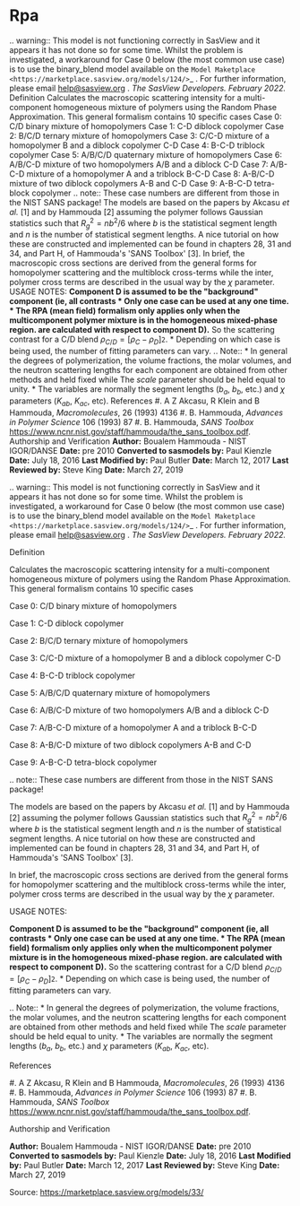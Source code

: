 # Rpa

.. warning:: This model is not functioning correctly in SasView and it              appears it has not done so for some time. Whilst the              problem is investigated, a workaround for Case 0 below              (the most common use case) is to use the binary_blend              model available on the `Model Maketplace               <https://marketplace.sasview.org/models/124/>`_ . For further              information, please email help@sasview.org . *The              SasView Developers. February 2022.* Definition Calculates the macroscopic scattering intensity for a multi-component homogeneous mixture of polymers using the Random Phase Approximation. This general formalism contains 10 specific cases Case 0: C/D binary mixture of homopolymers Case 1: C-D diblock copolymer Case 2: B/C/D ternary mixture of homopolymers Case 3: C/C-D mixture of a homopolymer B and a diblock copolymer C-D Case 4: B-C-D triblock copolymer Case 5: A/B/C/D quaternary mixture of homopolymers Case 6: A/B/C-D mixture of two homopolymers A/B and a diblock C-D Case 7: A/B-C-D mixture of a homopolymer A and a triblock B-C-D Case 8: A-B/C-D mixture of two diblock copolymers A-B and C-D Case 9: A-B-C-D tetra-block copolymer .. note::     These case numbers are different from those in the NIST SANS package! The models are based on the papers by Akcasu *et al.* [1] and by Hammouda [2] assuming the polymer follows Gaussian statistics such that $R_g^2 = n b^2/6$ where $b$ is the statistical segment length and $n$ is the number of statistical segment lengths. A nice tutorial on how these are constructed and implemented can be found in chapters 28, 31 and 34, and Part H, of Hammouda's 'SANS Toolbox' [3]. In brief, the macroscopic cross sections are derived from the general forms for homopolymer scattering and the multiblock cross-terms while the inter, polymer cross terms are described in the usual way by the $\chi$ parameter. USAGE NOTES: **Component D is assumed to be the "background" component (ie, all contrasts * Only one case can be used at any one time. * The RPA (mean field) formalism only applies only when the multicomponent   polymer mixture is in the homogeneous mixed-phase region.   are calculated with respect to component D).** So the scattering contrast   for a C/D blend $\rho_{C/D} = [\rho_C - \rho_D]$`2`. * Depending on which case is being used, the number of fitting parameters can   vary. .. Note::     * In general the degrees of polymerization, the volume       fractions, the molar volumes, and the neutron scattering lengths for each       component are obtained from other methods and held fixed while The *scale*       parameter should be held equal to unity.     * The variables are normally the segment lengths ($b_a$, $b_b$,       etc.) and $\chi$ parameters ($K_{ab}$, $K_{ac}$, etc). References #. A Z Akcasu, R Klein and B Hammouda, *Macromolecules*, 26 (1993) 4136 #. B. Hammouda, *Advances in Polymer Science* 106 (1993) 87 #. B. Hammouda, *SANS Toolbox*    https://www.ncnr.nist.gov/staff/hammouda/the_sans_toolbox.pdf. Authorship and Verification **Author:** Boualem Hammouda - NIST IGOR/DANSE **Date:** pre 2010 **Converted to sasmodels by:** Paul Kienzle **Date:** July 18, 2016 **Last Modified by:** Paul Butler **Date:** March 12, 2017 **Last Reviewed by:** Steve King **Date:** March 27, 2019

.. warning:: This model is not functioning correctly in SasView and it              appears it has not done so for some time. Whilst the              problem is investigated, a workaround for Case 0 below              (the most common use case) is to use the binary_blend              model available on the `Model Maketplace               <https://marketplace.sasview.org/models/124/>`_ . For further              information, please email help@sasview.org . *The              SasView Developers. February 2022.*

Definition

Calculates the macroscopic scattering intensity for a multi-component homogeneous mixture of polymers using the Random Phase Approximation. This general formalism contains 10 specific cases

Case 0: C/D binary mixture of homopolymers

Case 1: C-D diblock copolymer

Case 2: B/C/D ternary mixture of homopolymers

Case 3: C/C-D mixture of a homopolymer B and a diblock copolymer C-D

Case 4: B-C-D triblock copolymer

Case 5: A/B/C/D quaternary mixture of homopolymers

Case 6: A/B/C-D mixture of two homopolymers A/B and a diblock C-D

Case 7: A/B-C-D mixture of a homopolymer A and a triblock B-C-D

Case 8: A-B/C-D mixture of two diblock copolymers A-B and C-D

Case 9: A-B-C-D tetra-block copolymer

.. note::     These case numbers are different from those in the NIST SANS package!

The models are based on the papers by Akcasu *et al.* [1] and by Hammouda [2] assuming the polymer follows Gaussian statistics such that $R_g^2 = n b^2/6$ where $b$ is the statistical segment length and $n$ is the number of statistical segment lengths. A nice tutorial on how these are constructed and implemented can be found in chapters 28, 31 and 34, and Part H, of Hammouda's 'SANS Toolbox' [3].

In brief, the macroscopic cross sections are derived from the general forms for homopolymer scattering and the multiblock cross-terms while the inter, polymer cross terms are described in the usual way by the $\chi$ parameter.

USAGE NOTES:

**Component D is assumed to be the "background" component (ie, all contrasts * Only one case can be used at any one time. * The RPA (mean field) formalism only applies only when the multicomponent   polymer mixture is in the homogeneous mixed-phase region.   are calculated with respect to component D).** So the scattering contrast   for a C/D blend $\rho_{C/D} = [\rho_C - \rho_D]$`2`. * Depending on which case is being used, the number of fitting parameters can   vary.

.. Note::     * In general the degrees of polymerization, the volume       fractions, the molar volumes, and the neutron scattering lengths for each       component are obtained from other methods and held fixed while The *scale*       parameter should be held equal to unity.     * The variables are normally the segment lengths ($b_a$, $b_b$,       etc.) and $\chi$ parameters ($K_{ab}$, $K_{ac}$, etc).

References

#. A Z Akcasu, R Klein and B Hammouda, *Macromolecules*, 26 (1993) 4136 #. B. Hammouda, *Advances in Polymer Science* 106 (1993) 87 #. B. Hammouda, *SANS Toolbox*    https://www.ncnr.nist.gov/staff/hammouda/the_sans_toolbox.pdf.

Authorship and Verification

**Author:** Boualem Hammouda - NIST IGOR/DANSE **Date:** pre 2010 **Converted to sasmodels by:** Paul Kienzle **Date:** July 18, 2016 **Last Modified by:** Paul Butler **Date:** March 12, 2017 **Last Reviewed by:** Steve King **Date:** March 27, 2019

Source: https://marketplace.sasview.org/models/33/

